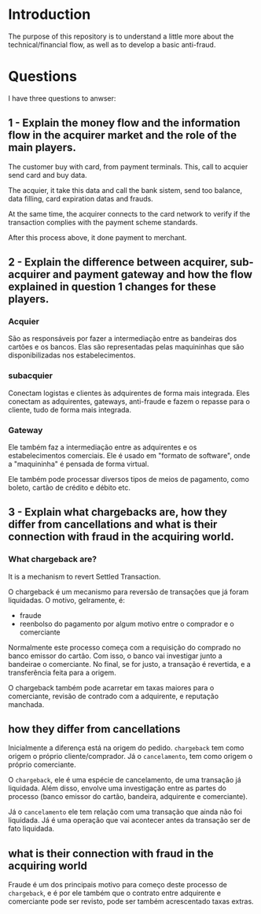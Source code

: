 # Introduction
The purpose of this repository is to understand a little more about the technical/financial flow, as well as to develop a basic anti-fraud.

# Questions
I have three questions to anwser:

## 1 - Explain the money flow and the information flow in the acquirer market and the role of the main players.

The customer buy with card, from payment terminals. This, call to acquier send card and buy data.

The acquier, it take this data and call the bank sistem, send too balance, data filling, card expiration datas and frauds.

At the same time, the acquirer connects to the card network to verify if the transaction complies with the payment scheme standards.

After this process above, it done payment to merchant.

## 2 - Explain the difference between acquirer, sub-acquirer and payment gateway and how the flow explained in question 1 changes for these players.

### Acquier
São as responsáveis por fazer a intermediação entre as bandeiras dos cartões e os bancos. Elas são representadas
pelas maquininhas que são disponibilizadas nos estabelecimentos. 

### subacquier
Conectam logistas e clientes às adquirentes de forma mais integrada. Eles conectam as adquirentes, gateways, anti-fraude
e fazem o repasse para o cliente, tudo de forma mais integrada.

### Gateway
Ele também faz a intermediação entre as adquirentes e os estabelecimentos comerciais. Ele é usado em "formato de software",
onde a "maquininha" é pensada de forma virtual. 

Ele também pode processar diversos tipos de meios de pagamento, como boleto, cartão de crédito e débito etc.

## 3 - Explain what chargebacks are, how they differ from cancellations and what is their connection with fraud in the acquiring world.

### What chargeback are?
It is a mechanism to revert Settled Transaction. 

O chargeback é um mecanismo para reversão de transações que já foram liquidadas. O motivo, gelramente, é: 
 - fraude
 - reenbolso do pagamento por algum motivo entre o comprador e o comerciante

Normalmente este processo começa com a requisição do comprado no banco emissor do cartão. Com isso, o banco vai 
investigar junto a bandeirae o comerciante. No final, se for justo, a transação é revertida, e a transferência
feita para a origem.

O chargeback também pode acarretar em taxas maiores para o comerciante, revisão de contrado com a adquirente, e 
reputação manchada.

## how they differ from cancellations

Inicialmente a diferença está na origem do pedido. `chargeback` tem como origem o próprio cliente/comprador. Já o 
`cancelamento`, tem como origem o próprio comerciante.

O `chargeback`, ele é uma espécie de cancelamento, de uma transação já liquidada. Além disso, envolve uma investigação
entre as partes do processo (banco emissor do cartão, bandeira, adquirente e comerciante). 

Já o `cancelamento` ele tem relação com uma transação que ainda não foi liquidada. Já é uma operação que vai acontecer
antes da transação ser de fato liquidada.

## what is their connection with fraud in the acquiring world

Fraude é um dos principais motivo para começo deste processo de `chargeback`, e é por ele também que o contrato entre
adquirente e comerciante pode ser revisto, pode ser também acrescentado taxas extras.